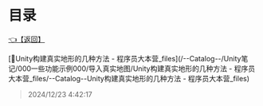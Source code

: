# 目录  


[👈【返回】](/--Catalog--/Unity笔记/000一些功能示例000/--Catalog--000一些功能示例000)  


[📁Unity构建真实地形的几种方法 - 程序员大本营_files](/--Catalog--/Unity笔记/000一些功能示例000/导入真实地图/Unity构建真实地形的几种方法 - 程序员大本营_files/--Catalog--Unity构建真实地形的几种方法 - 程序员大本营_files)  







> 2024/12/23 4:42:17
